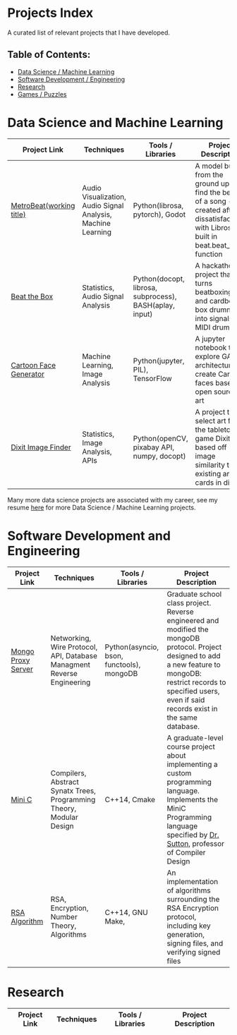 # Projects Index

A curated list of relevant projects that I have developed.

## Table of Contents:
- [Data Science / Machine Learning](#data-science-and-machine-learning)
- [Software Development / Engineering](#software-development-and-engineering)
- [Research](#research)
- [Games / Puzzles](#games-and-puzzles)

# Data Science and Machine Learning


| Project Link | Techniques |Tools / Libraries | Project Description | 
|---|---|---|---|
| [MetroBeat(working title)](https://github.com/liddyjacob/MetroBeat) | Audio Visualization, Audio Signal Analysis, Machine Learning | Python(librosa, pytorch), Godot | A model built from the ground up to find the beats of a song - created after dissatisfaction with Librosas built in beat.beat\_track function |
| [Beat the Box](https://github.com/liddyjacob/BeatTheBox) | Statistics, Audio Signal Analysis | Python(docopt, librosa, subprocess), BASH(aplay, input) | A hackathon project that turns beatboxing and cardboard box drumming into signals for MIDI drums |
| [Cartoon Face Generator](https://github.com/liddyjacob/cartoon-face-generator) | Machine Learning, Image Analysis | Python(jupyter, PIL), TensorFlow | A jupyter notebook to explore GAN architecture to create Cartoon faces based on open source art |
| [Dixit Image Finder](https://github.com/liddyjacob/Dixit-Image-Finder) | Statistics, Image Analysis, APIs | Python(openCV, pixabay API, numpy, docopt) | A project to select art for the tabletop game Dixit based off image similarity to the existing art cards in dixit. | 

Many more data science projects are associated with my career, see my resume [here](https://drive.google.com/file/d/1gE-WVyc6kOUrySHWRo8kiIqfeCQYTPBG/view) for more Data Science / Machine Learning projects.

# Software Development and Engineering

| Project Link | Techniques |Tools / Libraries | Project Description | 
|---|---|---|---|
| [Mongo Proxy Server](https://github.com/liddyjacob/MongoProxy) | Networking, Wire Protocol, API, Database Managment Reverse Engineering | Python(asyncio, bson, functools), mongoDB |  Graduate school class project. Reverse engineered and modified the mongoDB protocol. Project designed to add a new feature to mongoDB: restrict records to specified users, even if said records exist in the same database. |
| [Mini C](https://github.com/liddyjacob/MiniC/tree/master) | Compilers, Abstract Synatx Trees, Programming Theory, Modular Design | C++14, Cmake | A graduate-level course project about implementing a custom programming language. Implements the MiniC Programming language specified by [Dr. Sutton](http://asutton.github.io/), professor of Compiler Design |
| [RSA Algorithm](https://github.com/liddyjacob/RSA_Algorithm) | RSA, Encryption, Number Theory, Algorithms | C++14, GNU Make, | An implementation of algorithms surrounding the RSA Encryption protocol, including key generation, signing files, and verifying signed files | 

# Research

| Project Link | Techniques |Tools / Libraries | Project Description | 
|---|---|---|---|

